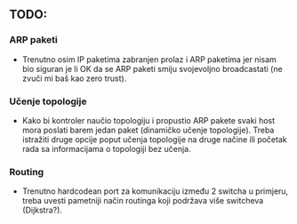 ## TODO:
### ARP paketi
- Trenutno osim IP paketima zabranjen prolaz i ARP paketima jer nisam bio siguran je li OK da se ARP paketi smiju svojevoljno broadcastati (ne zvuči mi baš kao zero trust).
### Učenje topologije
- Kako bi kontroler naučio topologiju i propustio ARP pakete svaki host mora poslati barem jedan paket (dinamičko učenje topologije). Treba istražiti druge opcije poput učenja topologije na druge načine ili početak rada sa informacijama o topologiji bez učenja.
### Routing
- Trenutno hardcodean port za komunikaciju između 2 switcha u primjeru, treba uvesti pametniji način routinga koji podržava više switcheva (Dijkstra?).
